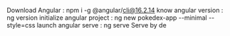 Download Angular : npm i -g @angular/cli@16.2.14
know angular version : ng version
initialize angular project :  ng new pokedex-app --minimal --style=css
launch angular serve : ng serve
Serve by de